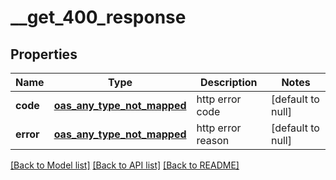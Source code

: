 # __get_400_response
## Properties

| Name | Type | Description | Notes |
|------------ | ------------- | ------------- | -------------|
| **code** | [**oas_any_type_not_mapped**](.md) | http error code | [default to null] |
| **error** | [**oas_any_type_not_mapped**](.md) | http error reason | [default to null] |

[[Back to Model list]](../README.md#documentation-for-models) [[Back to API list]](../README.md#documentation-for-api-endpoints) [[Back to README]](../README.md)

